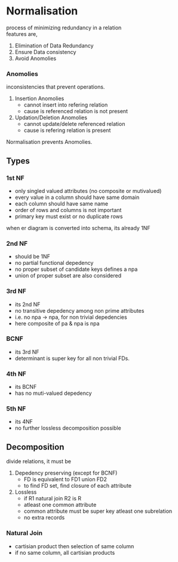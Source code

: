 # Normalisation

process of minimizing redundancy in a relation  
features are,

1. Elimination of Data Redundancy
1. Ensure Data consistency
1. Avoid Anomolies

### Anomolies

inconsistencies that prevent operations.

1. Insertion Anomolies
    - cannot insert into refering relation
    - cause is referenced relation is not present
1. Updation/Deletion Anomolies
    - cannot update/delete referenced relation
    - cause is refering relation is present

Normalisation prevents Anomolies.

## Types

### 1st NF

-   only singled valued attributes (no composite or mutivalued)
-   every value in a column should have same domain
-   each column should have same name
-   order of rows and columns is not important
-   primary key must exist or no duplicate rows

when er diagram is converted into schema, its already 1NF

### 2nd NF

-   should be 1NF
-   no partial functional depedency
-   no proper subset of candidate keys defines a npa
-   union of proper subset are also considered

### 3rd NF

-   its 2nd NF
-   no transitive depedency among non prime attributes
-   i.e. no npa -> npa, for non trivial depedencies
-   here composite of pa & npa is npa

### BCNF

-   its 3rd NF
-   determinant is super key for all non trivial FDs.

### 4th NF

-   its BCNF
-   has no muti-valued depedency

### 5th NF

-   its 4NF
-   no further lossless decomposition possible

## Decomposition

divide relations, it must be

1. Depedency preserving (except for BCNF)
    - FD is equivalent to FD1 union FD2
    - to find FD set, find closure of each attribute
1. Lossless
    - if R1 natural join R2 is R
    - atleast one common attribute
    - common attribute must be super key atleast one subrelation
    - no extra records

### Natural Join

-   cartisian product then selection of same column
-   if no same column, all cartisian products

